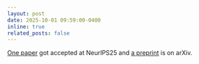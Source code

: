 ```yaml
---
layout: post
date: 2025-10-01 09:59:00-0400
inline: true
related_posts: false
---
```


[One paper](https://arxiv.org/abs/2405.16574) got accepted at NeurIPS25 and [a preprint](https://arxiv.org/abs/2509.09353) is on arXiv. 
